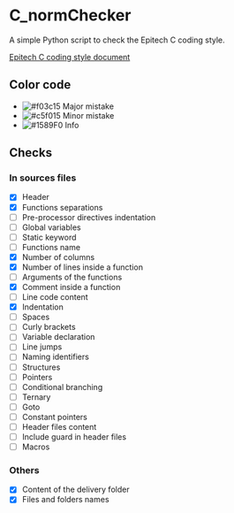 # C_normChecker
A simple Python script to check the Epitech C coding style.

[Epitech C coding style document](epitech_c_coding_style.pdf)

## Color code
- ![#f03c15](https://placehold.it/15/f03c15/000000?text=+)  Major mistake
- ![#c5f015](https://placehold.it/15/c5f015/000000?text=+)  Minor mistake
- ![#1589F0](https://placehold.it/15/1589F0/000000?text=+)  Info

## Checks

### In sources files
- [x] Header
- [x] Functions separations
- [ ] Pre-processor directives indentation
- [ ] Global variables
- [ ] Static keyword
- [ ] Functions name
- [x] Number of columns
- [x] Number of lines inside a function
- [ ] Arguments of the functions
- [x] Comment inside a function
- [ ] Line code content
- [x] Indentation
- [ ] Spaces
- [ ] Curly brackets
- [ ] Variable declaration
- [ ] Line jumps
- [ ] Naming identifiers
- [ ] Structures
- [ ] Pointers
- [ ] Conditional branching
- [ ] Ternary
- [ ] Goto
- [ ] Constant pointers
- [ ] Header files content
- [ ] Include guard in header files
- [ ] Macros

### Others
- [x] Content of the delivery folder
- [x] Files and folders names
